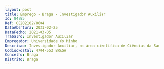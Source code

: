```yaml
--- 
layout: post
title: Emprego - Braga - Investigador Auxiliar
Id: 84785
Ref: OE202102/0604
DataAbertura: 2021-02-25
DataFecho: 2021-03-05
Trabalho: Investigador Auxiliar
Empregador: Universidade do Minho
Descricao: Investigador Auxiliar, na área científica de Ciências da Saúde
CodigoPostal: 4704-553 BRAGA
Concelho: Braga
Distrito: Braga
--- 
```

